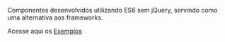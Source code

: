 Componentes desenvolvidos utilizando ES6 sem jQuery, servindo como uma alternativa aos frameworks.
<p>Acesse aqui os <a href="http://leandrofialho.com/web-components/src/index.html" target="_blank">Exemplos</a></p>
